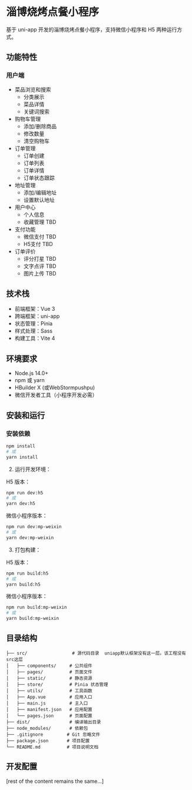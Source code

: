# 淄博烧烤点餐小程序

基于 uni-app 开发的淄博烧烤点餐小程序，支持微信小程序和 H5 两种运行方式。

## 功能特性

### 用户端
- 菜品浏览和搜索
  - 分类展示
  - 菜品详情
  - 关键词搜索
- 购物车管理
  - 添加/删除商品
  - 修改数量
  - 清空购物车
- 订单管理
  - 订单创建
  - 订单列表
  - 订单详情
  - 订单状态跟踪
- 地址管理
  - 添加/编辑地址
  - 设置默认地址
- 用户中心
  - 个人信息 
  - 收藏管理 TBD
- 支付功能
  - 微信支付 TBD
  - H5支付 TBD
- 订单评价
  - 评分打星 TBD
  - 文字点评 TBD
  - 图片上传 TBD

## 技术栈
- 前端框架：Vue 3
- 跨端框架：uni-app
- 状态管理：Pinia
- 样式处理：Sass
- 构建工具：Vite 4

## 环境要求
- Node.js 14.0+
- npm 或 yarn
- HBuilder X (或WebStormpushpu)
- 微信开发者工具（小程序开发必需）


## 安装和运行

### 安装依赖

```bash
npm install
# 或
yarn install
```

2. 运行开发环境：

H5 版本：
```bash
npm run dev:h5
# 或
yarn dev:h5
```

微信小程序版本：
```bash
npm run dev:mp-weixin
# 或
yarn dev:mp-weixin
```

3. 打包构建：

H5 版本：
```bash
npm run build:h5
# 或
yarn build:h5
```

微信小程序版本：
```bash
npm run build:mp-weixin
# 或
yarn build:mp-weixin
```

## 目录结构
```
├── src/                 # 源代码目录  uniapp默认框架没有这一层。该工程没有src这层
│   ├── components/     # 公共组件
│   ├── pages/          # 页面文件
│   ├── static/         # 静态资源
│   ├── store/          # Pinia 状态管理
│   ├── utils/          # 工具函数
│   ├── App.vue         # 应用入口
│   ├── main.js         # 主入口
│   ├── manifest.json   # 应用配置
│   └── pages.json      # 页面配置
├── dist/               # 编译输出目录
├── node_modules/       # 依赖包
├── .gitignore         # Git 忽略文件
├── package.json       # 项目配置
└── README.md          # 项目说明文档
```

## 开发配置

[rest of the content remains the same...]

